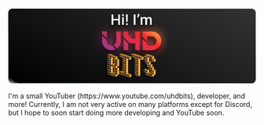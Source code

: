 <p align="center">
  <img src="https://github.com/UHDbits/UHDbits/raw/main/banner.png">
</p>
I'm a small YouTuber (https://www.youtube.com/uhdbits), developer, and more! Currently, I am not very active on many platforms except for Discord, but I hope to soon start doing more developing and YouTube soon.

